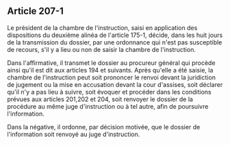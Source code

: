 Article 207-1
----
Le président de la chambre de l'instruction, saisi en application des
dispositions du deuxième alinéa de l'article 175-1, décide, dans les huit jours
de la transmission du dossier, par une ordonnance qui n'est pas susceptible de
recours, s'il y a lieu ou non de saisir la chambre de l'instruction.

Dans l'affirmative, il transmet le dossier au procureur général qui procède
ainsi qu'il est dit aux articles 194 et suivants. Après qu'elle a été saisie, la
chambre de l'instruction peut soit prononcer le renvoi devant la juridiction de
jugement ou la mise en accusation devant la cour d'assises, soit déclarer qu'il
n'y a pas lieu à suivre, soit évoquer et procéder dans les conditions prévues
aux articles 201,202 et 204, soit renvoyer le dossier de la procédure au même
juge d'instruction ou à tel autre, afin de poursuivre l'information.

Dans la négative, il ordonne, par décision motivée, que le dossier de
l'information soit renvoyé au juge d'instruction.

